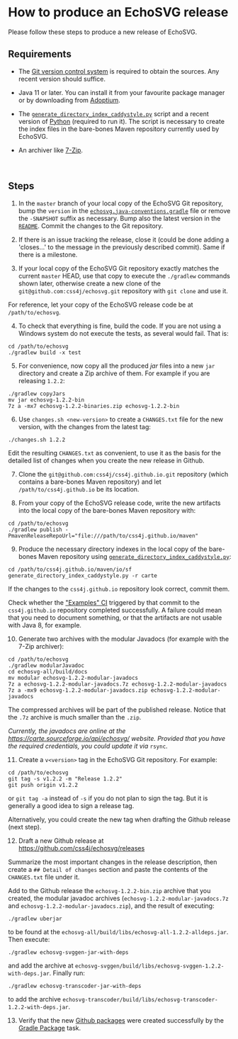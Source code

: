 # How to produce an EchoSVG release

Please follow these steps to produce a new release of EchoSVG.

## Requirements

- The [Git version control system](https://git-scm.com/downloads) is required to
obtain the sources. Any recent version should suffice.

- Java 11 or later. You can install it from your favourite package manager or by
downloading from [Adoptium](https://adoptium.net/).

- The [`generate_directory_index_caddystyle.py`](https://gist.github.com/carlosame/bd5b68c4eb8e0817d9beb1dcfb4de43d)
script and a recent version of [Python](https://www.python.org/) (required to
run it). The script is necessary to create the index files in the bare-bones
Maven repository currently used by EchoSVG.

- An archiver like [7-Zip](https://7-zip.org/).

<br/>

## Steps

1) In the `master` branch of your local copy of the EchoSVG Git repository, bump
the `version` in the [`echosvg.java-conventions.gradle`](buildSrc/src/main/groovy/echosvg.java-conventions.gradle)
file or remove the `-SNAPSHOT` suffix as necessary. Bump also the latest version
in the [`README`](README.md). Commit the changes to the Git repository.

2) If there is an issue tracking the release, close it (could be done adding a
'closes...' to the message in the previously described commit). Same if there is
a milestone.

3) If your local copy of the EchoSVG Git repository exactly matches the current
`master` HEAD, use that copy to execute the `./gradlew` commands shown later,
otherwise create a new clone of the `git@github.com:css4j/echosvg.git`
repository with `git clone` and use it.

For reference, let your copy of the EchoSVG release code be at `/path/to/echosvg`.

4) To check that everything is fine, build the code. If you are not using a Windows
system do not execute the tests, as several would fail. That is:

```shell
cd /path/to/echosvg
./gradlew build -x test
```

5) For convenience, now copy all the produced _jar_ files into a new `jar`
directory and create a Zip archive of them. For example if you are releasing
`1.2.2`:

```shell
./gradlew copyJars
mv jar echosvg-1.2.2-bin
7z a -mx7 echosvg-1.2.2-binaries.zip echosvg-1.2.2-bin
```

6) Use `changes.sh <new-version>` to create a `CHANGES.txt` file for the new
version, with the changes from the latest tag:

```shell
./changes.sh 1.2.2
```

Edit the resulting `CHANGES.txt` as convenient, to use it as the basis for the
detailed list of changes when you create the new release in Github.

7) Clone the `git@github.com:css4j/css4j.github.io.git` repository (which
contains a bare-bones Maven repository) and let `/path/to/css4j.github.io` be
its location.

8) From your copy of the EchoSVG release code, write the new artifacts into the
local copy of the bare-bones Maven repository with:

```shell
cd /path/to/echosvg
./gradlew publish -PmavenReleaseRepoUrl="file:///path/to/css4j.github.io/maven"
```

9) Produce the necessary directory indexes in the local copy of the bare-bones
Maven repository using [`generate_directory_index_caddystyle.py`](https://gist.github.com/carlosame/bd5b68c4eb8e0817d9beb1dcfb4de43d):

```shell
cd /path/to/css4j.github.io/maven/io/sf
generate_directory_index_caddystyle.py -r carte
```

If the changes to the `css4j.github.io` repository look correct, commit them.

Check whether the ["Examples" CI](https://github.com/css4j/css4j.github.io/actions/workflows/examples.yml)
triggered by that commit to the `css4j.github.io` repository completed
successfully. A failure could mean that you need to document something, or that
the artifacts are not usable with Java 8, for example.

10) Generate two archives with the modular Javadocs (for example with the 7-Zip
archiver):

```shell
cd /path/to/echosvg
./gradlew modularJavadoc
cd echosvg-all/build/docs
mv modular echosvg-1.2.2-modular-javadocs
7z a echosvg-1.2.2-modular-javadocs.7z echosvg-1.2.2-modular-javadocs
7z a -mx9 echosvg-1.2.2-modular-javadocs.zip echosvg-1.2.2-modular-javadocs
```

The compressed archives will be part of the published release. Notice that the
`.7z` archive is much smaller than the `.zip`.

_Currently, the javadocs are online at the https://carte.sourceforge.io/api/echosvg/ website.
Provided that you have the required credentials, you could update it via_ `rsync`.

11) Create a `v<version>` tag in the EchoSVG Git repository. For example:

```shell
cd /path/to/echosvg
git tag -s v1.2.2 -m "Release 1.2.2"
git push origin v1.2.2
```

or `git tag -a` instead of `-s` if you do not plan to sign the tag. But it is
generally a good idea to sign a release tag.

Alternatively, you could create the new tag when drafting the Github release
(next step).

12) Draft a new Github release at https://github.com/css4j/echosvg/releases

Summarize the most important changes in the release description, then create a
`## Detail of changes` section and paste the contents of the `CHANGES.txt` file
under it.

Add to the Github release the `echosvg-1.2.2-bin.zip` archive that you created,
the modular javadoc archives (`echosvg-1.2.2-modular-javadocs.7z` and
`echosvg-1.2.2-modular-javadocs.zip`), and the result of executing:

```shell
./gradlew uberjar
```
to be found at the `echosvg-all/build/libs/echosvg-all-1.2.2-alldeps.jar`. Then execute:

```shell
./gradlew echosvg-svggen-jar-with-deps
```
and add the archive at `echosvg-svggen/build/libs/echosvg-svggen-1.2.2-with-deps.jar`.
Finally run:

```shell
./gradlew echosvg-transcoder-jar-with-deps
```
to add the archive `echosvg-transcoder/build/libs/echosvg-transcoder-1.2.2-with-deps.jar`.

13) Verify that the new [Github packages](https://github.com/orgs/css4j/packages?repo_name=echosvg)
were created successfully by the [Gradle Package](https://github.com/css4j/echosvg/actions/workflows/gradle-publish.yml)
task.
